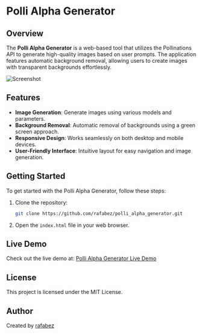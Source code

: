 # Polli Alpha Generator

## Overview
The **Polli Alpha Generator** is a web-based tool that utilizes the Pollinations API to generate high-quality images based on user prompts. The application features automatic background removal, allowing users to create images with transparent backgrounds effortlessly.

![Screenshot](https://www.interzone.art.br/polli_alpha/screenshot.png)

## Features
- **Image Generation**: Generate images using various models and parameters.
- **Background Removal**: Automatic removal of backgrounds using a green screen approach.
- **Responsive Design**: Works seamlessly on both desktop and mobile devices.
- **User-Friendly Interface**: Intuitive layout for easy navigation and image generation.

## Getting Started
To get started with the Polli Alpha Generator, follow these steps:
1. Clone the repository:
   ```bash
   git clone https://github.com/rafabez/polli_alpha_generator.git
   ```
2. Open the `index.html` file in your web browser.

## Live Demo
Check out the live demo at: [Polli Alpha Generator Live Demo](https://interzone.art.br/polli_alpha/)

## License
This project is licensed under the MIT License.

## Author
Created by [rafabez](https://github.com/rafabez)
